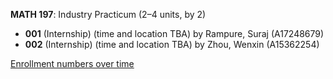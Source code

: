 **MATH 197**: Industry Practicum (2–4 units, by 2)

- **001** (Internship) (time and location TBA) by Rampure, Suraj (A17248679)
- **002** (Internship) (time and location TBA) by Zhou, Wenxin (A15362254)

[Enrollment numbers over time](./MATH197.tsv)
